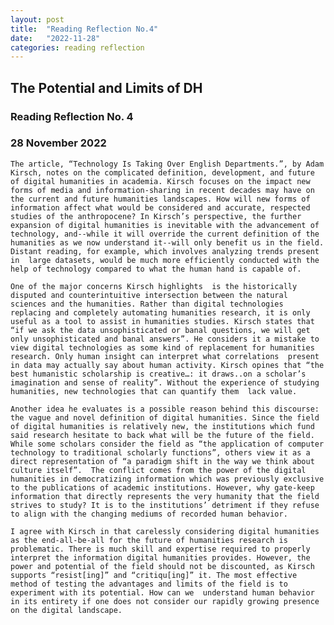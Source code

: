 ```yaml
---
layout: post
title:  "Reading Reflection No.4"
date:   "2022-11-28"
categories: reading reflection
---
```


## The Potential and Limits of DH


### Reading Reflection No. 4

### 28 November 2022

	The article, “Technology Is Taking Over English Departments.”, by Adam Kirsch, notes on the complicated definition, development, and future of digital humanities in academia. Kirsch focuses on the impact new forms of media and information-sharing in recent decades may have on the current and future humanities landscapes. How will new forms of information affect what would be considered and accurate, respected studies of the anthropocene? In Kirsch’s perspective, the further expansion of digital humanities is inevitable with the advancement of technology, and--while it will override the current definition of the humanities as we now understand it--will only benefit us in the field. Distant reading, for example, which involves analyzing trends present in  large datasets, would be much more efficiently conducted with the help of technology compared to what the human hand is capable of.
    
	One of the major concerns Kirsch highlights  is the historically disputed and counterintuitive intersection between the natural sciences and the humanities. Rather than digital technologies replacing and completely automating humanities research, it is only useful as a tool to assist in humanities studies. Kirsch states that “if we ask the data unsophisticated or banal questions, we will get only unsophisticated and banal answers”. He considers it a mistake to view digital technologies as some kind of replacement for humanities research. Only human insight can interpret what correlations  present  in data may actually say about human activity. Kirsch opines that “the best humanistic scholarship is creative…: it draws..on a scholar’s imagination and sense of reality”. Without the experience of studying humanities, new technologies that can quantify them  lack value. 

	Another idea he evaluates is a possible reason behind this discourse: the vague and novel definition of digital humanities. Since the field of digital humanities is relatively new, the institutions which fund said research hesitate to back what will be the future of the field. While some scholars consider the field as “the application of computer technology to traditional scholarly functions”, others view it as a direct representation of “a paradigm shift in the way we think about culture itself”.  The conflict comes from the power of the digital humanities in democratizing information which was previously exclusive to the publications of academic institutions. However, why gate-keep information that directly represents the very humanity that the field strives to study? It is to the institutions’ detriment if they refuse to align with the changing mediums of recorded human behavior. 
    
	I agree with Kirsch in that carelessly considering digital humanities as the end-all-be-all for the future of humanities research is problematic. There is much skill and expertise required to properly interpret the information digital humanities provides. However, the power and potential of the field should not be discounted, as Kirsch supports “resist[ing]” and “critiqu[ing]” it. The most effective method of testing the advantages and limits of the field is to experiment with its potential. How can we  understand human behavior in its entirety if one does not consider our rapidly growing presence on the digital landscape.



```python

```
